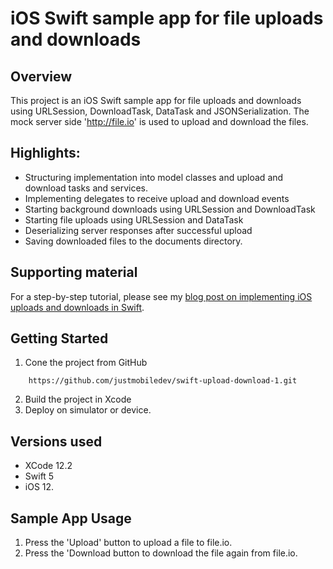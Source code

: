 # iOS Swift sample app for file uploads and downloads

## Overview
This project is an iOS Swift sample app for file uploads and downloads using URLSession, DownloadTask, DataTask and JSONSerialization.
The mock server side 'http://file.io' is used to upload and download the files.

## Highlights:
* Structuring implementation into model classes and upload and download tasks and services.
* Implementing delegates to receive upload and download events 
* Starting background downloads using URLSession and DownloadTask
* Starting file uploads using URLSession and DataTask
* Deserializing server responses after successful upload
* Saving downloaded files to the documents directory.

## Supporting material
For a step-by-step tutorial, please see my [blog post on implementing iOS uploads and downloads in Swift](https://mobiledeveloperblog.com/file-upload-download-with-swift/).

## Getting Started
1. Cone the project from GitHub

```
	https://github.com/justmobiledev/swift-upload-download-1.git
```
2. Build the project in Xcode
3. Deploy on simulator or device.

## Versions used
* XCode 12.2
* Swift 5
* iOS 12.

## Sample App Usage
1. Press the 'Upload' button to upload a file to file.io.
2. Press the 'Download button to download the file again from file.io.
